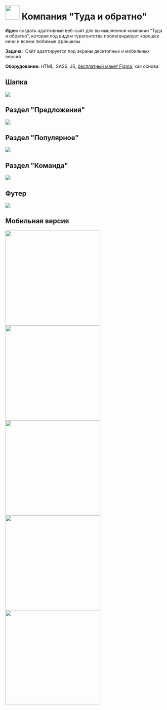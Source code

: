 # <img src = "img/icon/trace.svg" width=45> Компания "Туда и обратно" 
<b> Идея: </b> создать адаптивный веб-сайт для вымышленной компании "Туда и обратно", 
которая под видом турагентства пропагандирует хорошее кино и всеми любимые франшизы

<b> Задача: </b>  Сайт адаптируется под экраны десктопных и мобильных версий

<b> Оборудование: </b> HTML, SASS, JS, [бесплатный макет Figma](https://clck.ru/3CqiEx), как основа

## Шапка 
<img src = "screenshots/header.png">

## Раздел "Предложения"
<img src = "screenshots/offer.png">

## Раздел "Популярное"
<img src = "screenshots/popular.png">

## Раздел "Команда"
<img src = "screenshots/team.png">

## Футер
<img src = "screenshots/footer.png">

## Мобильная версия 
<img src = "screenshots/header-mobile.jpg" width=300> <img src = "screenshots/offer-mobile.jpg" width=300> <img src = "screenshots/popular-mobile.jpg" width=300> <img src = "screenshots/team-mobile.jpg" width=300><img src ="screenshots/footer-mobile.jpg" width=300>
